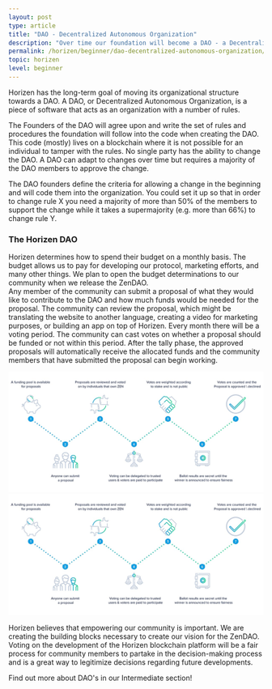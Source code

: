 ```yaml
---
layout: post
type: article
title: "DAO - Decentralized Autonomous Organization"
description: "Over time our foundation will become a DAO - a Decentralized Autonomous Organization. Find out what this means here."
permalink: /horizen/beginner/dao-decentralized-autonomous-organization/
topic: horizen
level: beginner
---
```


Horizen has the long-term goal of moving its organizational structure towards a DAO. A DAO, or Decentralized Autonomous Organization, is a piece of software that acts as an organization with a number of rules.

The Founders of the DAO will agree upon and write the set of rules and procedures the foundation will follow into the code when creating the DAO. This code (mostly) lives on a blockchain where it is not possible for an individual to tamper with the rules. No single party has the ability to change the DAO. A DAO can adapt to changes over time but requires a majority of the DAO members to approve the change.

The DAO founders define the criteria for allowing a change in the beginning and will code them into the organization. You could set it up so that in order to change rule X you need a majority of more than 50% of the members to support the change while it takes a supermajority (e.g. more than 66%) to change rule Y.

### The Horizen DAO

Horizen determines how to spend their budget on a monthly basis. The budget allows us to pay for developing our protocol, marketing efforts, and many other things. We plan to open the budget determinations to our community when we release the ZenDAO.  
Any member of the community can submit a proposal of what they would like to contribute to the DAO and how much funds would be needed for the proposal. The community can review the proposal, which might be translating the website to another language, creating a video for marketing purposes, or building an app on top of Horizen. Every month there will be a voting period. The community can cast votes on whether a proposal should be funded or not within this period. After the tally phase, the approved proposals will automatically receive the allocated funds and the community members that have submitted the proposal can begin working.

![DAO - Decentralized Autonomous Organization](/assets/post_files/horizen/beginner/dao-decentralized-autonomous-organization/DAO_D.jpg)
![DAO - Decentralized Autonomous Organization](/assets/post_files/horizen/beginner/dao-decentralized-autonomous-organization/DAO_M.jpg)

Horizen believes that empowering our community is important. We are creating the building blocks necessary to create our vision for the ZenDAO. Voting on the development of the Horizen blockchain platform will be a fair process for community members to partake in the decision-making process and is a great way to legitimize decisions regarding future developments.

Find out more about DAO's in our Intermediate section!
